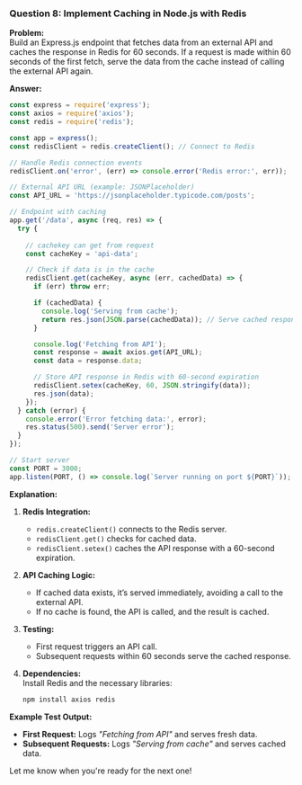 

### **Question 8: Implement Caching in Node.js with Redis**

**Problem:**  
Build an Express.js endpoint that fetches data from an external API and caches the response in Redis for 60 seconds. If a request is made within 60 seconds of the first fetch, serve the data from the cache instead of calling the external API again.

**Answer:**

```javascript
const express = require('express');
const axios = require('axios');
const redis = require('redis');

const app = express();
const redisClient = redis.createClient(); // Connect to Redis

// Handle Redis connection events
redisClient.on('error', (err) => console.error('Redis error:', err));

// External API URL (example: JSONPlaceholder)
const API_URL = 'https://jsonplaceholder.typicode.com/posts';

// Endpoint with caching
app.get('/data', async (req, res) => {
  try {
   
    // cachekey can get from request
    const cacheKey = 'api-data';

    // Check if data is in the cache
    redisClient.get(cacheKey, async (err, cachedData) => {
      if (err) throw err;

      if (cachedData) {
        console.log('Serving from cache');
        return res.json(JSON.parse(cachedData)); // Serve cached response
      }

      console.log('Fetching from API');
      const response = await axios.get(API_URL);
      const data = response.data;

      // Store API response in Redis with 60-second expiration
      redisClient.setex(cacheKey, 60, JSON.stringify(data));
      res.json(data);
    });
  } catch (error) {
    console.error('Error fetching data:', error);
    res.status(500).send('Server error');
  }
});

// Start server
const PORT = 3000;
app.listen(PORT, () => console.log(`Server running on port ${PORT}`));
```

**Explanation:**

1. **Redis Integration:**
    
    - `redis.createClient()` connects to the Redis server.
    - `redisClient.get()` checks for cached data.
    - `redisClient.setex()` caches the API response with a 60-second expiration.
2. **API Caching Logic:**
    
    - If cached data exists, it’s served immediately, avoiding a call to the external API.
    - If no cache is found, the API is called, and the result is cached.
3. **Testing:**
    
    - First request triggers an API call.
    - Subsequent requests within 60 seconds serve the cached response.
4. **Dependencies:**  
    Install Redis and the necessary libraries:
    
    ```bash
    npm install axios redis
    ```
    

**Example Test Output:**

- **First Request:** Logs _"Fetching from API"_ and serves fresh data.
- **Subsequent Requests:** Logs _"Serving from cache"_ and serves cached data.

Let me know when you're ready for the next one!